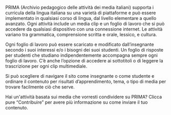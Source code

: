 PRIMA (Archivio pedagogico delle attività dei media italiani) supporta i curricula della lingua italiana su una varietà di piattaforme e può essere implementato in qualsiasi corso di lingua, dal livello elementare a quello avanzato. Ogni attività include un media clip e un foglio di lavoro che si può accedere da qualsiasi dispositivo con una connessione internet. Le attività variano tra grammatica, comprensione scritta e orale, lessico, e cultura.

Ogni foglio di lavoro può essere scaricato e modificato dall’insegnante secondo i suoi interessi e/o i bisogni dei suoi studenti. Un foglio di risposte per studenti che studiano indipendentemente accompagna sempre ogni foglio di lavoro. C’è anche l’opzione di accedere ai sottotitoli o di leggere la trascrizione per ogni clip multimediale.

Si può scegliere di navigare il sito come insegnante o come studente e ordinare il contenuto per risultati d’apprendimento, tema, o tipo di media per trovare facilmente ciò che serve.

Hai un'attività basata sui media che vorresti condividere su PRIMA? Clicca pure “Contribuire” per avere più informazione su come inviare il tuo contenuto.

